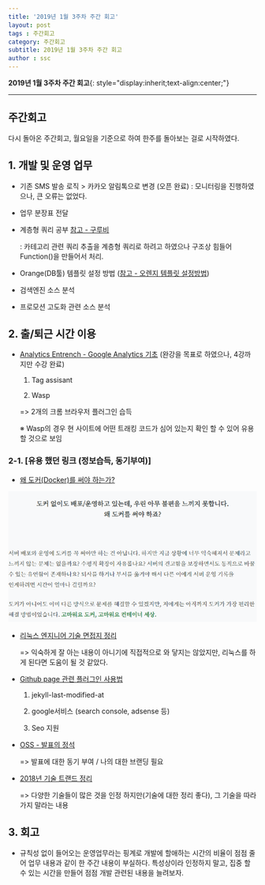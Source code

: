 ```yaml
---
title: '2019년 1월 3주차 주간 회고'  
layout: post  
tags : 주간회고
category: 주간회고
subtitle: 2019년 1월 3주차 주간 회고
author : ssc
---
```


**2019년 1월 3주차 주간 회고**{: style="display:inherit;text-align:center;"}

---


## 주간회고

다시 돌아온 주간회고, 월요일을 기준으로 하여 한주를 돌아보는 걸로 시작하였다.

## 1. 개발 및 운영 업무

- 기존 SMS 발송 로직 > 카카오 알림톡으로 변경 (오픈 완료)
: 모니터링을 진행하였으나, 큰 오류는 없었다.

- 업무 분장표 전달

- 계층형 쿼리 공부 [참고 - 구루비](http://www.gurubee.net/lecture/2223)

  : 카테고리 관련 쿼리 추출을 계층형 쿼리로 하려고 하였으나 구조상 힘들어 Function()을 만들어서 처리.

- Orange(DB툴) 템플릿 설정 방법 ([참고 - 오렌지 템플릿 설정방법](https://www.warevalley.com/support/orange_view.asp?page=1&num=12523))

- 검색엔진 소스 분석

- 프로모션 고도화 관련 소스 분석

## 2. 출/퇴근 시간 이용

- [Analytics Entrench - Google Analytics 기초](https://www.youtube.com/watch?v=WrxU4JH7eus) (완강을 목표로 하였으나, 4강까지만 수강 완료) 

  1) Tag assisant

  2) Wasp 

  => 2개의 크롬 브라우저 플러그인 습득

  ※ Wasp의 경우 현 사이트에 어떤 트래킹 코드가 심어 있는지 확인 할 수 있어 유용할 것으로 보임

### 2-1. [유용 했던 링크 (정보습득, 동기부여)]

- [왜 도커(Docker)를 써야 하는가?](https://www.44bits.io/ko/post/why-should-i-use-docker-container)

![whyDocker](/assets/images/post/whyDocker.PNG)

- [리눅스 엔지니어 기술 면접지 정리](https://docs.google.com/document/d/1WE1V4uczxavqLY-nyr3qNqCxqzoOf8Vg6Z-Lf0c3DwU/mobilebasic)

  => 익숙하게 잘 아는 내용이 아니기에 직접적으로 와 닿지는 않았지만, 리눅스를 하게 된다면 도움이 될 것 같았다.

- [Github page 관련 플러그인 사용법](https://dev-yakuza.github.io/ko/jekyll/github-page/)

  1) jekyll-last-modified-at

  2) google서비스 (search console, adsense 등)

  3) Seo 지원

- [OSS - 발표의 정석](https://drive.google.com/file/d/1uQ5VOXBNk_Nf6V5JUXhKl2pHZY5N1wA4/view)

  => 발표에 대한 동기 부여 / 나의 대한 브랜딩 필요

- [2018년 기술 트랜드 정리](https://velog.io/@chris/%EB%B2%88%EC%97%AD-2018%EB%85%84-%EB%82%B4%EA%B0%80-%EB%AA%A8%EB%A5%B4%EB%8A%94-%EA%B8%B0%EC%88%A0%EB%93%A4-rnjr3h8mgj)

  => 다양한 기술들이 많은 것을 인정 하지만(기술에 대한 정리 좋다), 그 기술을 따라가지 말라는 내용

## 3. 회고
- 규칙성 없이 들어오는 운영업무라는 핑계로 개발에 할애하는 시간의 비율이 점점 줄어 업무 내용과 같이 한 주간 내용이 부실하다.
특성상이라 인정하지 말고, 집중 할 수 있는 시간을 만들어 점점 개발 관련된 내용을 늘려보자.

